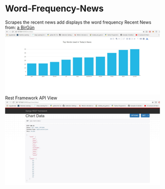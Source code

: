 # Word-Frequency-News
Scrapes the recent news add displays the word frequency
Recent News from:
[a BirGün](https://www.birgun.net/guncel)
![alt text](https://github.com/kori73/Word-Frequency-News/blob/master/screenshot1.jpg)
Rest Framework API View
![alt text](https://github.com/kori73/Word-Frequency-News/blob/master/screenshot2.jpg)

